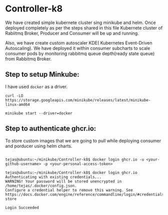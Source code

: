 # Controller-k8

We have created simple kubernete cluster sing minikube and helm. Once deployed completely as per the steps shared in this file Kubernete cluster of Rabiitmq Broker, Producer and Consumer will be up and running.

Also, we have create custom autoscaler KDE( Kubernetes Event-Driven Autoscaling). We have deployed it within consumer subcharts to scale consumer pods by monitoring rabbitmq queue depth(ready state queue) from Rabbitmq Broker.

## Step to setup Minkube:
I have used `docker` as a driver.
```shell
curl -LO https://storage.googleapis.com/minikube/releases/latest/minikube-linux-amd64
 
minikube start --driver=docker
```
## Step to authenticate ghcr.io:
To store custom images that we are going to pull while deploying consumer and porducer using helm charts.
```shell

tejas@ubuntu:~/minikube/Controller-k8$ docker login ghcr.io -u <your-github-username> -p <your-personal-access-token>

tejas@ubuntu:~/minikube/Controller-k8$ docker login ghcr.io
Authenticating with existing credentials...
WARNING! Your password will be stored unencrypted in /home/tejas/.docker/config.json.
Configure a credential helper to remove this warning. See
https://docs.docker.com/engine/reference/commandline/login/#credentials-store

Login Succeeded
```
